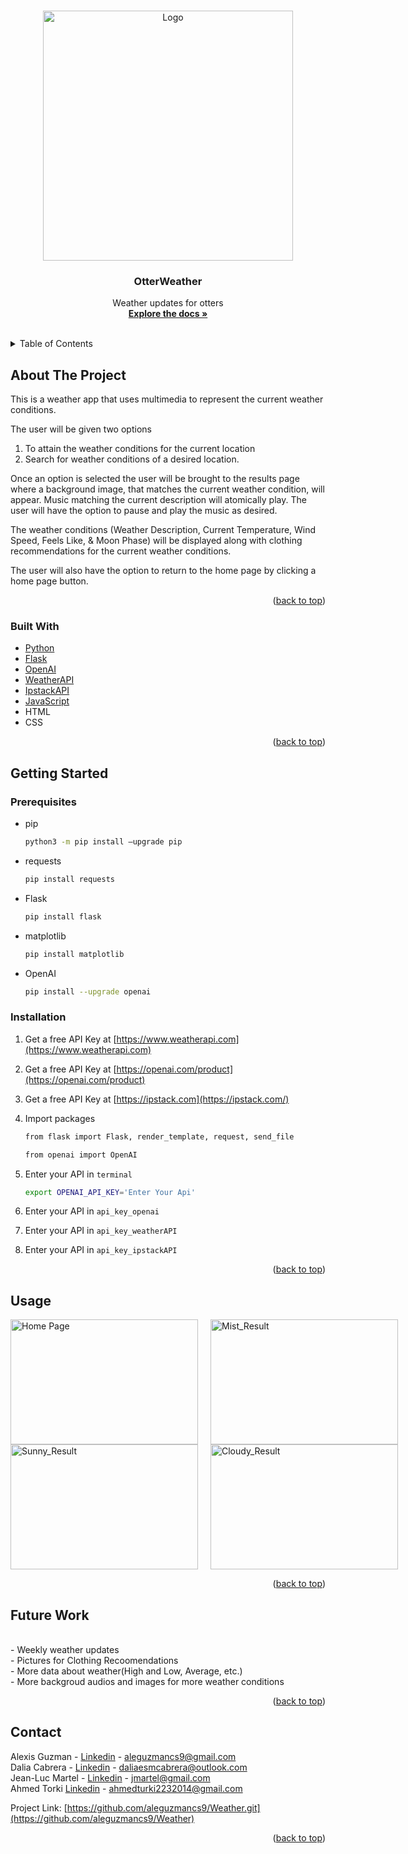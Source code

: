 
<a name="readme-top"></a>




<!-- PROJECT LOGO -->
<br />
<div align="center">
  <a href="https://github.com/aleguzmancs9/Weather">
    <img src="https://i.imgur.com/ZPGsx9L.png" alt="Logo" width="400" height="400">
  </a>

<h3 align="center">OtterWeather</h3>

  <p align="center">
Weather updates for otters
    <br />
    <a href="https://github.com/aleguzmancs9/Weather.git"><strong>Explore the docs »</strong></a>
    <br />
    <br />
  </p>
</div>



<!-- TABLE OF CONTENTS -->
<details>
  <summary>Table of Contents</summary>
  <ol>
    <li>
      <a href="#about-the-project">About The Project</a>
      <ul>
        <li><a href="#built-with">Built With</a></li>
      </ul>
    </li>
    <li>
      <a href="#getting-started">Getting Started</a>
      <ul>
        <li><a href="#prerequisites">Prerequisites</a></li>
        <li><a href="#installation">Installation</a></li>
      </ul>
    </li>
    <li><a href="#usage">Usage</a></li>
    <li><a href="#contact">Contact</a></li>
  
  </ol>
</details>



<!-- ABOUT THE PROJECT -->
## About The Project
This is a  weather app that uses multimedia to represent the current weather conditions.

The user will be given two options 
1. To attain the weather conditions for the current location 
2. Search for weather conditions of a desired location.

Once an option is selected the user will be brought to the results page where a background image, that matches the current weather condition, will appear. Music matching the current description will atomically play. 
The user will have the option to pause and play the music as desired. 

The weather conditions (Weather Description, Current Temperature, Wind Speed, Feels Like, & Moon Phase) will be displayed along with clothing recommendations for the current weather conditions. 

The user will also have the option to return to the home page by clicking a home page button.


<p align="right">(<a href="#readme-top">back to top</a>)</p>



### Built With

* [Python][Python-url]
* [Flask][Flask-url]
* [OpenAI][OpenAI-url]
* [WeatherAPI][WeatherAPI-url]
* [IpstackAPI][WeatherAPI-url]
* [JavaScript][JavaScript-url]
* HTML
* CSS

<p align="right">(<a href="#readme-top">back to top</a>)</p>



<!-- GETTING STARTED -->
## Getting Started

### Prerequisites
* pip
  ```sh
  python3 -m pip install –upgrade pip
  ```
* requests
  ```sh
  pip install requests
  ```
* Flask
  ```sh
  pip install flask
  ```
* matplotlib
  ```sh
  pip install matplotlib
  ```
* OpenAI
  ```sh
  pip install --upgrade openai
  ```

### Installation

1. Get a free API Key at [https://www.weatherapi.com](https://www.weatherapi.com)
2. Get a free API Key at [https://openai.com/product](https://openai.com/product)
3. Get a free API Key at [https://ipstack.com](https://ipstack.com/)

4. Import packages
   ```sh
   from flask import Flask, render_template, request, send_file
   ```
   ```sh
   from openai import OpenAI
   ```
5. Enter your API in `terminal`
   ```bash
   export OPENAI_API_KEY='Enter Your Api'
   ```
6. Enter your API in `api_key_openai`
7. Enter your API in `api_key_weatherAPI`
8. Enter your API in `api_key_ipstackAPI`

   

<p align="right">(<a href="#readme-top">back to top</a>)</p>



<!-- USAGE EXAMPLES -->
## Usage

<div style="display: flex;">
  <img src="https://i.imgur.com/hvuodIX.png" alt="Home Page" width="300" height= "200" style="margin-right: 20px;" />
  <img src="https://i.imgur.com/MJfu4uF.png" alt="Mist_Result" width="300" height="200"/>
</div>
<div style="display: flex;">
  <img src="https://i.imgur.com/6WBoTdm.png" alt="Sunny_Result" width="300" height="200" style="margin-right: 20px;" />
  <img src="https://i.imgur.com/u490Jg9.png" alt="Cloudy_Result" width="300" height="200"/>
</div>





<p align="right">(<a href="#readme-top">back to top</a>)</p>

<!-- Future Work -->
## Future Work
<br>- Weekly weather updates
<br>- Pictures for Clothing Recoomendations
<br>- More data about weather(High and Low, Average, etc.)
<br>- More backgroud audios and images for more weather conditions


<p align="right">(<a href="#readme-top">back to top</a>)</p>

<!-- CONTACT -->
## Contact

Alexis Guzman - [Linkedin](https://www.linkedin.com/in/alexis-guzman-cs9/) - aleguzmancs9@gmail.com
<br>Dalia Cabrera - [Linkedin](https://www.linkedin.com/in/dalia-c-4754a4247/) - daliaesmcabrera@outlook.com
<br>Jean-Luc Martel - [Linkedin](https://www.linkedin.com/in/jean-luc-martel-csumb/) - jmartel@gmail.com
<br>Ahmed Torki [Linkedin](https://www.linkedin.com/in/ahmed-turki-6a8062120/) - ahmedturki2232014@gmail.com


Project Link: [https://github.com/aleguzmancs9/Weather.git](https://github.com/aleguzmancs9/Weather)




<p align="right">(<a href="#readme-top">back to top</a>)</p>






<!-- MARKDOWN LINKS & IMAGES -->
<!-- https://www.markdownguide.org/basic-syntax/#reference-style-links -->


[linkedin-shield]: https://img.shields.io/badge/-LinkedIn-black.svg?style=for-the-badge&logo=linkedin&colorB=555
[linkedin-url]: linkedin.com/in/alexis-guzman-cs9
[OpenAI-url]: https://openai.com/
[Python-url]: https://www.python.org/
[WeatherAPI-url]: https://www.weatherapi.com/
[IpstackAPI-url]: https://ipstack.com/
[Flask-url]: https://flask.palletsprojects.com/en/3.0.x/
[JavaScript-url]: https://www.javascript.com/

